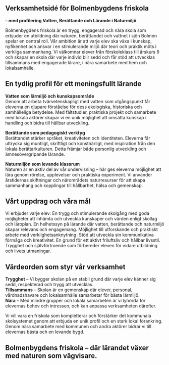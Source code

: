 ---
---


## Verksamhetsidé för Bolmenbygdens friskola  
**– med profilering Vatten, Berättande och Lärande i Naturmiljö**   
  
Bolmenbygdens friskola är en trygg, engagerad och nära skola som erbjuder en utbildning där naturen, berättandet och vattnet i sjön Bolmen spelar en central roll. Vår ambition är att varje elev ska växa i kunskap, nyfikenhet och ansvar i en stimulerande miljö där teori och praktik möts i verkliga sammanhang.
Vi välkomnar elever från förskoleklass till årskurs 6 och skapar en skola där varje individ blir sedd och får stöd att utvecklas tillsammans med engagerade lärare, i nära samarbete med hem och lokalsamhälle.

## En tydlig profil för ett meningsfullt lärande
**Vatten som lärmiljö och kunskapsområde**  
Genom att arbeta tvärvetenskapligt med vatten som utgångspunkt får eleverna en djupare förståelse för dess ekologiska, historiska och samhälleliga betydelse. Med fältstudier, praktiska projekt och samarbete med lokala aktörer skapar vi en unik möjlighet att omsätta kunskap i handling och bidra till hållbar utveckling.  
  
**Berättande som pedagogiskt verktyg**  
Berättandet stärker språket, kreativiteten och identiteten. Eleverna får uttrycka sig muntligt, skriftligt och konstnärligt, med inspiration från den lokala berättarkulturen. Detta främjar både personlig utveckling och ämnesövergripande lärande.  

  
**Naturmiljön som levande klassrum**    
Naturen är en aktiv del av vår undervisning – här ges eleverna möjlighet att lära genom rörelse, upplevelser och praktiska experiment. Vi använder årstidernas skiftningar och närområdets naturresurser för att skapa sammanhang och kopplingar till hållbarhet, hälsa och gemenskap.  


## Vårt uppdrag och våra mål
Vi  erbjuder varje elev:
En trygg och stimulerande skolgång med goda möjligheter att inhämta och utveckla kunskaper och värden enligt skollag och läroplan.
En helhetssyn på lärande där vatten, berättande och naturmiljö skapar relevans och engagemang.
Möjlighet till utforskande och praktiskt arbete med verklighetsanknytning.
Stöd att utveckla sin kommunikativa förmåga och kreativitet.
En grund för ett aktivt friluftsliv och hållbar livsstil.
Trygghet och självförtroende som förbereder eleven för vidare utbildning och livets utmaningar.

## Värdeorden som styr vår verksamhet  
  
**Trygghet** – Vi bygger skolan på en stabil grund där varje elev känner sig sedd, respekterad och trygg att utvecklas.  
**Tillsammans** – Skolan är en gemenskap där elever, personal, vårdnadshavare och lokalsamhälle samarbetar för bästa lärmiljö.  
**Nära** – Med mindre grupper och lokala samarbeten är vi lyhörda för elevernas behov och intressen, och kan anpassa verksamheten därefter.  
  

Vi vill vara en friskola som kompletterar och förstärker det kommunala skolsystemet genom att erbjuda en unik profil och en stark lokal förankring. Genom nära samarbete med kommunen och andra aktörer bidrar vi till elevernas bästa och en levande bygd.

## Bolmenbygdens friskola – där lärandet växer med naturen som vägvisare.















